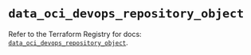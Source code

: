 # `data_oci_devops_repository_object`

Refer to the Terraform Registry for docs: [`data_oci_devops_repository_object`](https://registry.terraform.io/providers/oracle/oci/6.18.0/docs/data-sources/devops_repository_object).
